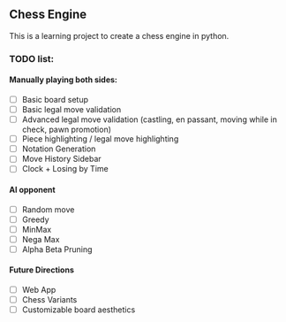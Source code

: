 ## Chess Engine

This is a learning project to create a chess engine in python.

### TODO list:

#### Manually playing both sides:

- [ ] Basic board setup 
- [ ] Basic legal move validation 
- [ ] Advanced legal move validation (castling, en passant, moving while in check, pawn promotion)
- [ ] Piece highlighting / legal move highlighting
- [ ] Notation Generation
- [ ] Move History Sidebar
- [ ] Clock + Losing by Time

#### AI opponent 

- [ ] Random move 
- [ ] Greedy 
- [ ] MinMax
- [ ] Nega Max
- [ ] Alpha Beta Pruning

#### Future Directions

- [ ] Web App
- [ ] Chess Variants 
- [ ] Customizable board aesthetics
